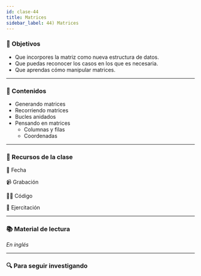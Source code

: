 ```yaml
---
id: clase-44
title: Matrices
sidebar_label: 44) Matrices
---
```


### 🏁 Objetivos

- Que incorpores la matriz como nueva estructura de datos.
- Que puedas reconocer los casos en los que es necesaria.
- Que aprendas cómo manipular matrices.

---

### 📝 Contenidos

- Generando matrices
- Recorriendo matrices
- Bucles anidados
- Pensando en matrices
  - Columnas y filas
  - Coordenadas

---

### 🚀 Recursos de la clase

📆 Fecha

📹 Grabación

👩‍💻 Código

💪 Ejercitación

---

### 📚 Material de lectura

_En inglés_

---

### 🔍 Para seguir investigando
